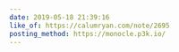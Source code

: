 ```yaml
---
date: 2019-05-18 21:39:16
like_of: https://calumryan.com/note/2695
posting_method: https://monocle.p3k.io/
---
```

